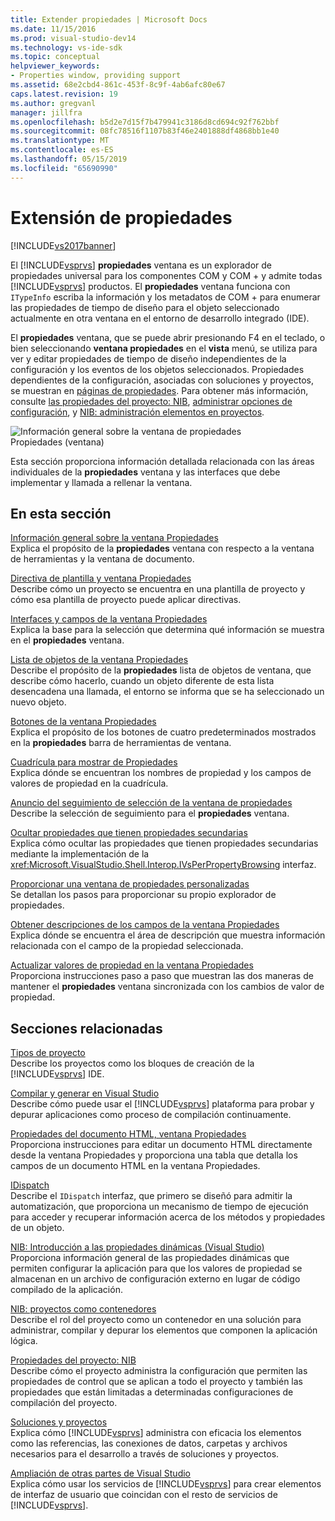 ```yaml
---
title: Extender propiedades | Microsoft Docs
ms.date: 11/15/2016
ms.prod: visual-studio-dev14
ms.technology: vs-ide-sdk
ms.topic: conceptual
helpviewer_keywords:
- Properties window, providing support
ms.assetid: 68e2cbd4-861c-453f-8c9f-4ab6afc80e67
caps.latest.revision: 19
ms.author: gregvanl
manager: jillfra
ms.openlocfilehash: b5d2e7d15f7b479941c3186d8cd694c92f762bbf
ms.sourcegitcommit: 08fc78516f1107b83f46e2401888df4868bb1e40
ms.translationtype: MT
ms.contentlocale: es-ES
ms.lasthandoff: 05/15/2019
ms.locfileid: "65690990"
---
```

# <a name="extending-properties"></a>Extensión de propiedades
[!INCLUDE[vs2017banner](../../includes/vs2017banner.md)]

El [!INCLUDE[vsprvs](../../includes/vsprvs-md.md)] **propiedades** ventana es un explorador de propiedades universal para los componentes COM y COM + y admite todas [!INCLUDE[vsprvs](../../includes/vsprvs-md.md)] productos. El **propiedades** ventana funciona con `ITypeInfo` escriba la información y los metadatos de COM + para enumerar las propiedades de tiempo de diseño para el objeto seleccionado actualmente en otra ventana en el entorno de desarrollo integrado (IDE).  
  
 El **propiedades** ventana, que se puede abrir presionando F4 en el teclado, o bien seleccionando **ventana propiedades** en el **vista** menú, se utiliza para ver y editar propiedades de tiempo de diseño independientes de la configuración y los eventos de los objetos seleccionados. Propiedades dependientes de la configuración, asociadas con soluciones y proyectos, se muestran en [páginas de propiedades](../../extensibility/internals/property-pages.md). Para obtener más información, consulte [las propiedades del proyecto: NIB](https://msdn.microsoft.com/fb126574-24ad-4c96-9b2b-6e1f3879ba50), [administrar opciones de configuración](../../extensibility/internals/managing-configuration-options.md), y [NIB: administración elementos en proyectos](https://msdn.microsoft.com/762e606b-7f44-4b66-97a1-e30a703654a0).  
  
 ![Información general sobre la ventana de propiedades](../../extensibility/internals/media/vspropertieswindow.png "vsPropertiesWindow")  
Propiedades (ventana)  
  
 Esta sección proporciona información detallada relacionada con las áreas individuales de la **propiedades** ventana y las interfaces que debe implementar y llamada a rellenar la ventana.  
  
## <a name="in-this-section"></a>En esta sección  
 [Información general sobre la ventana Propiedades](../../extensibility/internals/properties-window-overview.md)  
 Explica el propósito de la **propiedades** ventana con respecto a la ventana de herramientas y la ventana de documento.  
  
 [Directiva de plantilla y ventana Propiedades](../../extensibility/internals/template-policy-and-the-properties-window.md)  
 Describe cómo un proyecto se encuentra en una plantilla de proyecto y cómo esa plantilla de proyecto puede aplicar directivas.  
  
 [Interfaces y campos de la ventana Propiedades](../../extensibility/internals/properties-window-fields-and-interfaces.md)  
 Explica la base para la selección que determina qué información se muestra en el **propiedades** ventana.  
  
 [Lista de objetos de la ventana Propiedades](../../extensibility/internals/properties-window-object-list.md)  
 Describe el propósito de la **propiedades** lista de objetos de ventana, que describe cómo hacerlo, cuando un objeto diferente de esta lista desencadena una llamada, el entorno se informa que se ha seleccionado un nuevo objeto.  
  
 [Botones de la ventana Propiedades](../../extensibility/internals/properties-window-buttons.md)  
 Explica el propósito de los botones de cuatro predeterminados mostrados en la **propiedades** barra de herramientas de ventana.  
  
 [Cuadrícula para mostrar de Propiedades](../../extensibility/internals/properties-display-grid.md)  
 Explica dónde se encuentran los nombres de propiedad y los campos de valores de propiedad en la cuadrícula.  
  
 [Anuncio del seguimiento de selección de la ventana de propiedades](../../misc/announcing-property-window-selection-tracking.md)  
 Describe la selección de seguimiento para el **propiedades** ventana.  
  
 [Ocultar propiedades que tienen propiedades secundarias](../../misc/hiding-properties-that-have-child-properties.md)  
 Explica cómo ocultar las propiedades que tienen propiedades secundarias mediante la implementación de la <xref:Microsoft.VisualStudio.Shell.Interop.IVsPerPropertyBrowsing> interfaz.  
  
 [Proporcionar una ventana de propiedades personalizadas](../../misc/providing-a-custom-properties-window.md)  
 Se detallan los pasos para proporcionar su propio explorador de propiedades.  
  
 [Obtener descripciones de los campos de la ventana Propiedades](../../misc/getting-field-descriptions-from-the-properties-window.md)  
 Explica dónde se encuentra el área de descripción que muestra información relacionada con el campo de la propiedad seleccionada.  
  
 [Actualizar valores de propiedad en la ventana Propiedades](../../misc/updating-property-values-in-the-properties-window.md)  
 Proporciona instrucciones paso a paso que muestran las dos maneras de mantener el **propiedades** ventana sincronizada con los cambios de valor de propiedad.  
  
## <a name="related-sections"></a>Secciones relacionadas  
 [Tipos de proyecto](../../extensibility/internals/project-types.md)  
 Describe los proyectos como los bloques de creación de la [!INCLUDE[vsprvs](../../includes/vsprvs-md.md)] IDE.  
  
 [Compilar y generar en Visual Studio](../../ide/compiling-and-building-in-visual-studio.md)  
 Describe cómo puede usar el [!INCLUDE[vsprvs](../../includes/vsprvs-md.md)] plataforma para probar y depurar aplicaciones como proceso de compilación continuamente.  
  
 [Propiedades del documento HTML, ventana Propiedades](https://msdn.microsoft.com/library/46e3d164-a1a7-42f9-87b0-344e10a37b62)  
 Proporciona instrucciones para editar un documento HTML directamente desde la ventana Propiedades y proporciona una tabla que detalla los campos de un documento HTML en la ventana Propiedades.  
  
 [IDispatch](https://msdn.microsoft.com/ebbff4bc-36b2-4861-9efa-ffa45e013eb5)  
 Describe el `IDispatch` interfaz, que primero se diseñó para admitir la automatización, que proporciona un mecanismo de tiempo de ejecución para acceder y recuperar información acerca de los métodos y propiedades de un objeto.  
  
 [NIB: Introducción a las propiedades dinámicas (Visual Studio)](https://msdn.microsoft.com/f5102027-1431-4195-ae40-9b991de46d3a)  
 Proporciona información general de las propiedades dinámicas que permiten configurar la aplicación para que los valores de propiedad se almacenan en un archivo de configuración externo en lugar de código compilado de la aplicación.  
  
 [NIB: proyectos como contenedores](https://msdn.microsoft.com/87d40f63-f487-4767-8963-64beec27ba1b)  
 Describe el rol del proyecto como un contenedor en una solución para administrar, compilar y depurar los elementos que componen la aplicación lógica.  
  
 [Propiedades del proyecto: NIB](https://msdn.microsoft.com/fb126574-24ad-4c96-9b2b-6e1f3879ba50)  
 Describe cómo el proyecto administra la configuración que permiten las propiedades de control que se aplican a todo el proyecto y también las propiedades que están limitadas a determinadas configuraciones de compilación del proyecto.  
  
 [Soluciones y proyectos](../../ide/solutions-and-projects-in-visual-studio.md)  
 Explica cómo [!INCLUDE[vsprvs](../../includes/vsprvs-md.md)] administra con eficacia los elementos como las referencias, las conexiones de datos, carpetas y archivos necesarios para el desarrollo a través de soluciones y proyectos.  
  
 [Ampliación de otras partes de Visual Studio](../../extensibility/extending-other-parts-of-visual-studio.md)  
 Explica cómo usar los servicios de [!INCLUDE[vsprvs](../../includes/vsprvs-md.md)] para crear elementos de interfaz de usuario que coincidan con el resto de servicios de [!INCLUDE[vsprvs](../../includes/vsprvs-md.md)].
